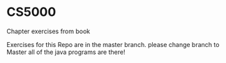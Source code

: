 # CS5000
Chapter exercises from book

Exercises for this Repo are in the master branch.
please change branch to Master all of the java programs are there!
